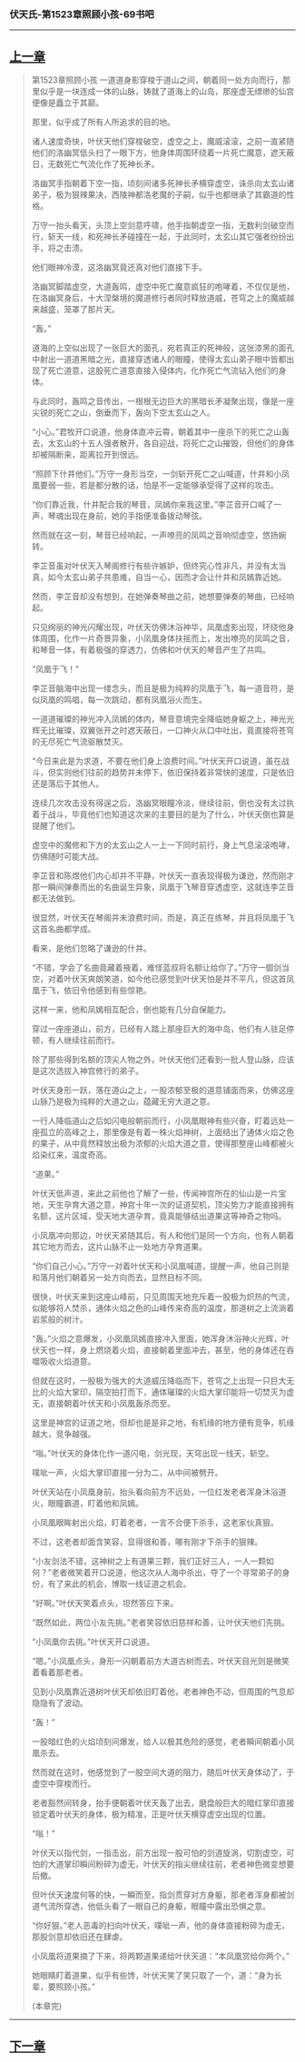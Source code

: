 ### 伏天氏-第1523章照顾小孩-69书吧

--------
[上一章](./234aec374681afe05b5a3fc0cfafafe9.md)
--------


>
>
>
>第1523章照顾小孩
>一道道身影穿梭于道山之间，朝着同一处方向而行，那里似乎是一块连成一体的山脉，铸就了道海上的山岛，那座虚无缥缈的仙宫便像是矗立于其巅。
>
>那里，似乎成了所有人所追求的目的地。
>
>诸人速度奇快，叶伏天他们穿梭破空，虚空之上，魔威滚滚，之前一直紧随他们的洛幽冥低头扫了一眼下方，他身体周围环绕着一片死亡魔意，遮天蔽日，无数死亡气流化作了死神长矛。
>
>洛幽冥手指朝着下空一指，顷刻间诸多死神长矛横穿虚空，诛杀向太玄山诸弟子，极为狠辣果决，西陵神都洛老魔的子嗣，似乎也都继承了其霸道的性格。
>
>万守一抬头看天，头顶上空剑意呼啸，他手指朝虚空一指，无数利剑破空而行，斩天一线，和死神长矛碰撞在一起，于此同时，太玄山其它强者纷纷出手，将之击溃。
>
>他们眼神冷漠，这洛幽冥竟还真对他们直接下手。
>
>洛幽冥脚踏虚空，大道轰鸣，虚空中死亡魔意疯狂的咆哮着，不仅仅是他，在洛幽冥身后，十大涅槃境的魔道修行者同时释放道威，苍穹之上的魔威越来越盛，笼罩了那片天。
>
>“轰。”
>
>道海的上空似出现了一张巨大的面孔，宛若真正的死神般，这张漆黑的面孔中射出一道道黑暗之光，直接穿透诸人的眼瞳，使得太玄山弟子眼中皆都出现了死亡道意，这股死亡道意直接入侵体内，化作死亡气流钻入他们的身体。
>
>与此同时，轰鸣之音传出，一根根无边巨大的黑暗长矛凝聚出现，像是一座尖锐的死亡之山，倒垂而下，轰向下空太玄山之人。
>
>“小心。”君牧开口说道，他身体直冲云霄，朝着其中一座杀下的死亡之山轰去，太玄山的十五人强者散开，各自迎战，将死亡之山摧毁，但他们的身体却被隔断来，距离拉开到很远。
>
>“照顾下什井他们。”万守一身形当空，一剑斩开死亡之山喊道，什井和小凤凰要弱一些，若是都分散的话，怕是不一定能够承受得了这样的攻击。
>
>“你们靠近我，什井配合我的琴音，凤嫣你来我这里。”李芷音开口喊了一声，琴魂出现在身前，她的手指便准备拨动琴弦。
>
>然而就在这一刻，琴音已经响起，一声嘹亮的凤鸣之音响彻虚空，悠扬婉转。
>
>李芷音虽对叶伏天入琴阁修行有些许嫉妒，但终究心性非凡，并没有太当真，如今太玄山弟子共患难，自当一心，因而才会让什井和凤嫣靠近她。
>
>然而，李芷音却没有想到，在她弹奏琴曲之前，她想要弹奏的琴曲，已经响起。
>
>只见绚丽的神光闪耀出现，叶伏天仿佛沐浴神华，凤凰虚影出现，环绕他身体周围，化作一片奇景异象，小凤凰身体扶摇而上，发出嘹亮的凤鸣之音，和琴音一体，有着极强的穿透力，仿佛和叶伏天的琴音产生了共鸣。
>
>“凤凰于飞！”
>
>李芷音脑海中出现一缕念头，而且是极为纯粹的凤凰于飞，每一道音符，是似凤凰的鸣唱，每一次跳动，都有凤凰浴火而生。
>
>一道道璀璨的神光冲入凤嫣的体内，琴音意境完全降临她身躯之上，神光光辉无比璀璨，双翼张开之时遮天蔽日，一口神火从口中吐出，竟直接将苍穹的无尽死亡气流驱散焚灭。
>
>“今日来此是为求道，不要在他们身上浪费时间。”叶伏天开口说道，虽在战斗，但实则他们往前的趋势并未停下，依旧保持着非常快的速度，只是依旧还是落后于其他人。
>
>连续几次攻击没有得逞之后，洛幽冥眼瞳冷淡，继续往前，倒也没有太过执着于战斗，毕竟他们也知道这次来的主要目的是为了什么，叶伏天倒也算是提醒了他们。
>
>虚空中的魔修和下方的太玄山之人一上一下同时前行，身上气息滚滚咆哮，仿佛随时可能大战。
>
>李芷音和陈煜他们内心却并不平静，叶伏天一直表现得极为谦逊，然而刚才那一瞬间弹奏而出的名曲诞生异象，凤凰于飞琴音穿透虚空，这就连李芷音都无法做到。
>
>很显然，叶伏天在琴阁并未浪费时间，而是，真正在练琴，并且将凤凰于飞这首名曲都学成。
>
>看来，是他们忽略了谦逊的什井。
>
>“不错，学会了名曲竟藏着掖着，难怪蓝叔将名额让给你了。”万守一御剑当空，对着叶伏天爽朗笑道，如今他已感觉到叶伏天怕是并不平凡，但这首凤凰于飞，依旧令他感到有些惊艳。
>
>这样一来，他和凤嫣相互配合，倒也能有几分自保能力。
>
>穿过一座座道山，前方，已经有人踏上那座巨大的海中岛，他们有人驻足停顿，有人继续往前而行。
>
>除了那些得到名额的顶尖人物之外，叶伏天他们还看到一批人登山脉，应该是这次选拔入神宫修行的弟子。
>
>叶伏天身形一跃，落在道山之上，一股浓郁至极的道意铺面而来，仿佛这座山脉乃是极为纯粹的大道之山，蕴藏无穷大道之意。
>
>一行人降临道山之后如闪电般朝前而行，小凤凰眼神有些兴奋，盯着远处一座孤立的高峰之上，那里像是有着一株火焰神树，上面结出了通体火焰之色的果子，从中竟然释放出极为浓郁的火焰大道之意，使得那整座山峰都被火焰染红来，温度奇高。
>
>“道果。”
>
>叶伏天低声道，来此之前他也了解了一些，传闻神宫所在的仙山是一片宝地，天生孕育大道之意，神宫十年一次的证道契机，顶尖势力才能直接拥有名额，这片区域，受天地大道孕育，竟真能够结出道果这等神奇之物吗。
>
>小凤凰冲向那边，叶伏天紧随其后，有人和他们是同一个方向，也有人朝着其它地方而去，这片山脉不止一处地方孕育道果。
>
>“你们自己小心。”万守一对着叶伏天和小凤凰喊道，提醒一声，他自己则是和落月他们朝着另一处方向而去，显然目标不同。
>
>很快，叶伏天来到这座山峰前，只见周围天地充斥着一股极为炽热的气流，似能够将人焚杀，通体火焰之色的山峰传来奇高的温度，那道树之上流淌着岩浆般的树汁。
>
>“轰。”火焰之意爆发，小凤凰凤嫣直接冲入里面，她浑身沐浴神火光辉，叶伏天也一样，身上燃烧着火焰，直接朝着里面冲去，甚至，他的身体还在吞噬吸收火焰道意。
>
>但就在这时，一股极为强大的大道威压降临而下，苍穹之上出现一只巨大无比的火焰大掌印，隔空拍打而下，通体璀璨的火焰大掌印能将一切焚灭为虚无，直接朝着叶伏天和小凤凰轰杀而至。
>
>这里是神宫的证道之地，但却也是是非之地，有机缘的地方便有竞争，机缘越大，竞争越强。
>
>“嗡。”叶伏天的身体化作一道闪电，剑光现，天穹出现一线天，斩空。
>
>噗呲一声，火焰大掌印直接一分为二，从中间被劈开。
>
>叶伏天站在小凤凰身前，抬头看向前方不远处，一位红发老者浑身沐浴道火，眼瞳霸道，盯着他和凤嫣。
>
>小凤凰眼眸射出火焰，盯着老者，一言不合便下杀手，这老家伙真狠。
>
>不过，这老者却面含笑容，显得很和善，哪有刚才下杀手的狠辣。
>
>“小友剑法不错，这神树之上有道果三颗，我们正好三人，一人一颗如何？”老者微笑着开口说道，他这次从人海中杀出，夺了一个寻常弟子的身份，有了来此的机会，博取一线证道之机会。
>
>“好啊。”叶伏天笑着点头，坦然答应下来。
>
>“既然如此，两位小友先挑。”老者笑容依旧慈祥和善，让叶伏天他们先挑。
>
>“小凤凰你去挑。”叶伏天开口说道。
>
>“嗯。”小凤凰点头，身形一闪朝着前方大道古树而去，叶伏天目光则是微笑着看着那老者。
>
>见到小凤凰靠近道树叶伏天却依旧盯着他，老者神色不动，但周围的气息却隐隐有了波动。
>
>“轰！”
>
>一股暗红色的火焰顷刻间爆发，给人以极其危险的感觉，老者瞬间朝着小凤凰杀去。
>
>然而就在这时，他感觉到了一股空间大道的阻力，随后叶伏天身体动了，于虚空中穿梭而行。
>
>老者豁然间转身，抬手便朝着叶伏天轰了出去，磨盘般巨大的暗红掌印直接锁定着叶伏天的身体，极为精准，正是叶伏天横穿虚空出现的位置。
>
>“嗡！”
>
>叶伏天以指代剑，一指击出，前方出现一股可怕的剑道旋涡，切割虚空，可怕的大道掌印瞬间粉碎为虚无，叶伏天的指尖继续往前，老者神色微变想要后撤。
>
>但叶伏天速度何等的快，一瞬而至，指剑贯穿对方身躯，那老者浑身都被剑道气流所穿透，他低头看了一眼自己的身躯，眼瞳中露出恐惧之意。
>
>“你好狠。”老人恶毒的扫向叶伏天，噗呲一声，他的身体直接粉碎为虚无，那股剑意却依旧还在肆虐。
>
>小凤凰将道果摘了下来，将两颗道果递给叶伏天道：“本凤凰赏给你两个。”
>
>她眼睛盯着道果，似乎有些馋，叶伏天笑了笑只取了一个，道：“身为长辈，要照顾小孩。”
>
>(本章完)
>
>

--------
[下一章](./9a961e13a1ec66592d32dae61de6baad.md)
--------
